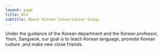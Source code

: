 ```yaml
---
layout: page
title: KCG
subtitle: About Korean Conversation Group
---
```


Under the guidance of the Korean department and the Korean professor, Yoon, Sangseok, our goal is to teach Korean language, promote Korean culture ,and make new close friends.  

